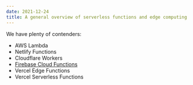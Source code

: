 ```yaml
---
date: 2021-12-24
title: A general overview of serverless functions and edge computing
---
```


We have plenty of contenders:

- AWS Lambda
- Netlify Functions
- Cloudflare Workers
- [Firebase Cloud Functions](https://firebase.google.com/products/functions)
- Vercel Edge Functions
- Vercel Serverless Functions
